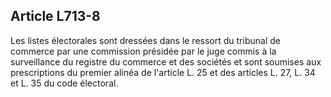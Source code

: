 Article L713-8
----
Les listes électorales sont dressées dans le ressort du tribunal de commerce par
une commission présidée par le juge commis à la surveillance du registre du
commerce et des sociétés et sont soumises aux prescriptions du premier alinéa de
l'article L. 25 et des articles L. 27, L. 34 et L. 35 du code électoral.
